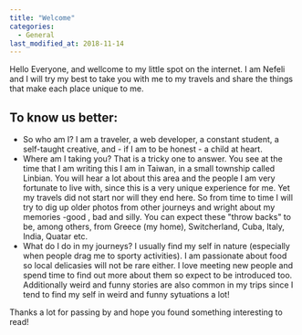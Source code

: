 ```yaml
---
title: "Welcome"
categories:
  - General
last_modified_at: 2018-11-14
---
```


Hello Everyone, and wellcome to my little spot on the internet. I am Nefeli and I will try my best to take you with me to my travels and share the things that make each place unique to me. 
## To know us better:
* So who am I? I am a traveler, a web developer, a constant student, a self-taught creative, and - if I am to be honest - a child at heart. 
* Where am I taking you? That is a tricky one to answer. You see at the time that I am writing this I am in Taiwan, in a small township called Linbian. You will hear a lot about this area and the people I am very fortunate to live with, since this is a very unique experience for me. Yet my travels did not start nor will they end here. So from time to time I will try to dig up older photos from other journeys and wright about my memories -good , bad and silly. You can expect these "throw backs" to be, among others, from Greece (my home), Switcherland, Cuba, Italy, India, Quatar etc.
* What do I do in my journeys? I usually find my self in nature (especially when people drag me to sporty activities). I am passionate about food so local delicasies will not be rare either. I love meeting new people and spend time to find out more about them so expect to be introduced too. Additionally weird and funny stories are also common in my trips since I tend to find my self in weird and funny sytuations a lot!

Thanks a lot for passing by and hope you found something interesting to read!